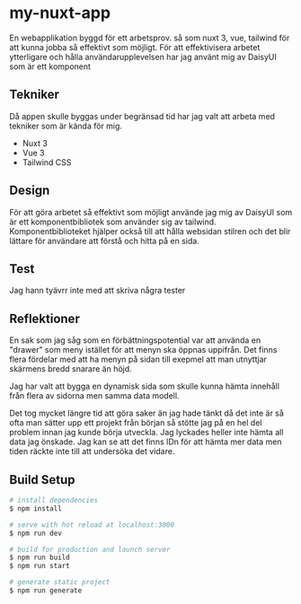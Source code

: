 # my-nuxt-app

En webapplikation byggd för ett arbetsprov. så som nuxt 3, vue, tailwind för att kunna jobba så effektivt som möjligt. För att effektivisera arbetet ytterligare och hålla användarupplevelsen har jag använt mig av DaisyUI som är ett komponent

## Tekniker

Då appen skulle byggas under begränsad tid har jag valt att arbeta med tekniker som är kända för mig.

- Nuxt 3
- Vue 3
- Tailwind CSS

## Design

För att göra arbetet så effektivt som möjligt använde jag mig av DaisyUI som är ett komponentbibliotek som använder sig av tailwind. Komponentbiblioteket hjälper också till att hålla websidan stilren och det blir lättare för användare att förstå och hitta på en sida.

## Test

Jag hann tyävrr inte med att skriva några tester

## Reflektioner

En sak som jag såg som en förbättningspotential var att använda en "drawer" som meny istället för att menyn ska öppnas uppifrån. Det finns flera fördelar med att ha menyn på sidan till exepmel att man utnyttjar skärmens bredd snarare än höjd.

Jag har valt att bygga en dynamisk sida som skulle kunna hämta innehåll från flera av sidorna men samma data modell.

Det tog mycket längre tid att göra saker än jag hade tänkt då det inte är så ofta man sätter upp ett projekt från början så stötte jag på en hel del problem innan jag kunde börja utveckla. Jag lyckades heller inte hämta all data jag önskade. Jag kan se att det finns IDn för att hämta mer data men tiden räckte inte till att undersöka det vidare.

## Build Setup

```bash
# install dependencies
$ npm install

# serve with hot reload at localhost:3000
$ npm run dev

# build for production and launch server
$ npm run build
$ npm run start

# generate static project
$ npm run generate
```
